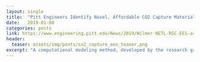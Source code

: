 ```yaml
---
layout: single
title:  "Pitt Engineers Identify Novel, Affordable CO2 Capture Materials for Coal Power Plants"
date:   2019-01-08
categories: posts
link: https://www.engineering.pitt.edu/News/2019/Wilmer-NETL-RSC-EES-article/
header:
  teaser: assets/img/posts/co2_capture_ees_teaser.png
excerpt: "A computational modeling method, developed by the research group led by Christopher Wilmer, may help to fast-track the identification and design of new carbon capture and storage materials for use by the nation’s coal-fired power plants."
---
```

